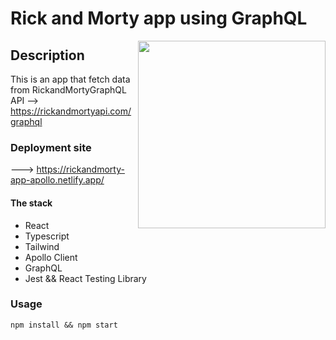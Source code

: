 # Rick and Morty app using GraphQL

<img src="http://pngimg.com/uploads/rick_morty/rick_morty_PNG4.png" width="300" height="300" align="right"/>

## Description

This is an app that fetch data from RickandMortyGraphQL API --> https://rickandmortyapi.com/graphql

### Deployment site

---> https://rickandmorty-app-apollo.netlify.app/

#### The stack

- React
- Typescript
- Tailwind
- Apollo Client
- GraphQL
- Jest && React Testing Library

### Usage

```
npm install && npm start
```
